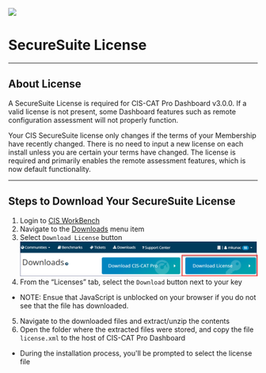 ![](http://i.imgur.com/5yZfZi5.jpg)

# SecureSuite License

----------

## About License 

A SecureSuite License is required for CIS-CAT Pro Dashboard v3.0.0. If a valid license is not present, some Dashboard features such as remote configuration assessment will not properly function. 

Your CIS SecureSuite license only changes if the terms of your Membership have recently changed. There is no need to input a new license on each install unless you are certain your terms have changed. The license is required and primarily enables the remote assessment features, which is now default functionality. 

----------

## Steps to Download Your SecureSuite License

1. Login to [CIS WorkBench](https://workbench.cisecurity.org/dashboard)
2. Navigate to the [Downloads](https://workbench.cisecurity.org/files) menu item
3. Select `Download License` button
![](img/DownloadLicense.png)
4. From the “Licenses” tab, select the `Download` button next to your key
- NOTE: Ensue that JavaScript is unblocked on your browser if you do not see that the file has downloaded.
5. Navigate to the downloaded files and extract/unzip the contents
6. Open the folder where the extracted files were stored, and copy the file `license.xml` to the host of CIS-CAT Pro Dashboard
- During the installation process, you'll be prompted to select the license file